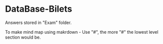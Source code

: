 # DataBase-Bilets

Answers stored in "Exam" folder.

To make mind map using makrdown - Use "#", the more "#" the lowest level section would be.
